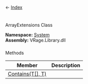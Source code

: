 ← [Index](Api-Index)

# 
ArrayExtensions Class

**Namespace:** [System](System)  
**Assembly:** VRage.Library.dll

### 
Methods

|Member|Description|
|---|---|
|[Contains(T[], T)](System.ArrayExtensions.Contains)||

